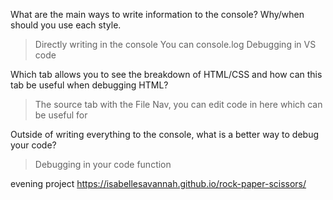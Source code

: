 What are the main ways to write information to the console? Why/when should you use each style.
>Directly writing in the console
>You can console.log
>Debugging in VS code

Which tab allows you to see the breakdown of HTML/CSS and how can this tab be useful when debugging HTML?
>The source tab with the File Nav, you can edit code in here which can be useful for 

Outside of writing everything to the console, what is a better way to debug your code?
>Debugging in your code function



evening project
https://isabellesavannah.github.io/rock-paper-scissors/